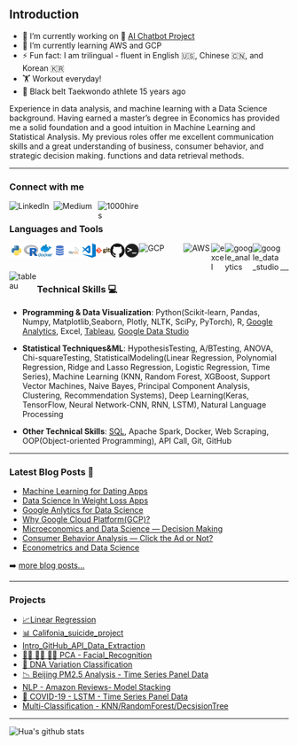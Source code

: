 ## Introduction
- 🔭 I’m currently working on 🤖 [AI Chatbot Project](https://github.com/melanieshi0120/AI_Chatbot_Project)
- 🌱 I’m currently learning  AWS and GCP 
-  ⚡ Fun fact: I am trilingual - fluent in English 🇺🇸, Chinese 🇨🇳, and Korean 🇰🇷
- 🏋️ Workout everyday!
- 🏅 Black belt Taekwondo athlete 15 years ago

Experience in data analysis, and machine learning with a Data Science background. Having earned a master’s degree in Economics has provided me a solid foundation and a good intuition in Machine Learning and Statistical Analysis. My previous roles offer me excellent communication skills and a great understanding of business, consumer behavior, and strategic decision making.
functions and data retrieval methods. 

---

### Connect with me

[<img align="left" alt="LinkedIn" width="80" src="https://github.com/melanieshi0120/melanieshi0120/blob/master/linkedin.ico" />]( http://www.linkedin.com/in/melanieseok-huashi)
[<img align="left" alt="Medium" width="80" src="https://github.com/melanieshi0120/melanieshi0120/blob/master/medium.ico" />](https://melaniesoek0120.medium.com)
[<img align="left" alt="1000hires" width="80" src="https://github.com/melanieshi0120/melanieshi0120/blob/master/1000hires.ico" />](https://1000hires.com/candidates/466)
<br />

### Languages and Tools

<img align="left" alt="Python" width="26px" src="https://raw.githubusercontent.com/github/explore/80688e429a7d4ef2fca1e82350fe8e3517d3494d/topics/python/python.png" />
<img align="left" alt="R" width="26px" src="https://raw.githubusercontent.com/github/explore/80688e429a7d4ef2fca1e82350fe8e3517d3494d/topics/r/r.png" />
<img align="left" alt="Docker" width="26px" src="https://raw.githubusercontent.com/github/explore/80688e429a7d4ef2fca1e82350fe8e3517d3494d/topics/docker/docker.png" />
<img align="left" alt="SQL" width="26px" src="https://raw.githubusercontent.com/github/explore/80688e429a7d4ef2fca1e82350fe8e3517d3494d/topics/sql/sql.png" />
<img align="left" alt="MySQL" width="26px" src="https://raw.githubusercontent.com/github/explore/80688e429a7d4ef2fca1e82350fe8e3517d3494d/topics/mysql/mysql.png" />
<img align="left" alt="Visual Studio Code" width="26px" src="https://raw.githubusercontent.com/github/explore/80688e429a7d4ef2fca1e82350fe8e3517d3494d/topics/visual-studio-code/visual-studio-code.png" /> 
<img align="left" alt="Git" width="26px" src="https://raw.githubusercontent.com/github/explore/80688e429a7d4ef2fca1e82350fe8e3517d3494d/topics/git/git.png" />
<img align="left" alt="GitHub" width="26px" src="https://raw.githubusercontent.com/github/explore/78df643247d429f6cc873026c0622819ad797942/topics/github/github.png" />
<img align="left" alt="Terminal" width="26px" src="https://raw.githubusercontent.com/github/explore/80688e429a7d4ef2fca1e82350fe8e3517d3494d/topics/terminal/terminal.png" />
<img align="left" alt="GCP" width="80" src="https://github.com/melanieshi0120/melanieshi0120/blob/master/images/GCP_LOG.png" />
<img align="left" alt="AWS" width="50" src="https://github.com/melanieshi0120/melanieshi0120/blob/master/images/AWS.jpeg" />
<img align="left" alt="excel" width="25" src="https://github.com/melanieshi0120/melanieshi0120/blob/master/images/excel.png" />
<img align="left" alt="google_analytics" width="50" src="https://github.com/melanieshi0120/melanieshi0120/blob/master/images/google_analytics.jpg" />
<img align="left" alt="google_data_studio" width="50" src="https://github.com/melanieshi0120/melanieshi0120/blob/master/images/google_data_studio.png" />
<img align="left" alt="tableau" width="50" src="https://github.com/melanieshi0120/melanieshi0120/blob/master/images/tableau.jpg" />

<br />
<br />

---
### Technical Skills 💻

- **Programming & Data Visualization**: 
Python(Scikit-learn, Pandas, Numpy, Matplotlib,Seaborn, Plotly, NLTK, SciPy, PyTorch), R, [Google Analytics](https://skillshop.exceedlms.com/student/award/58191870?referer=https%3A%2F%2Fskillshop.exceedlms.com%2Fstudent%2Fpath%2F2938%3Fuse_local%3Dtrue), Excel, [Tableau](https://udemy-certificate.s3.amazonaws.com/pdf/UC-D2VM8PS0.pdf), [Google Data Studio](https://datastudio.google.com/reporting/4ee545c3-090d-4c42-882e-a66c415d9b6e)

- **Statistical Techniques&ML**:
HypothesisTesting, A/BTesting, ANOVA, Chi-squareTesting, StatisticalModeling(Linear Regression, Polynomial Regression, Ridge and Lasso Regression, Logistic Regression, Time Series), Machine Learning (KNN, Random Forest, XGBoost, Support Vector Machines, Naive Bayes, Principal Component Analysis, Clustering, Recommendation Systems), Deep Learning(Keras, TensorFlow, Neural Network-CNN, RNN, LSTM), Natural Language Processing

- **Other Technical Skills**: [SQL](https://udemy-certificate.s3.amazonaws.com/pdf/UC-a9c0dd81-97ed-4b18-9fc7-26eb592f644a.pdf), Apache Spark, Docker, Web Scraping, OOP(Object-oriented Programming), API Call, Git, GitHub
---
### Latest Blog Posts 📕

- [Machine Learning for Dating Apps](https://medium.com/swlh/machine-learning-for-dating-apps-b02a6b1cee61)
- [Data Science In Weight Loss Apps](https://melaniesoek0120.medium.com/data-science-in-weight-loss-apps-3658b6e81054)
- [Google Anlytics for Data Science](https://melaniesoek0120.medium.com/google-anlytics-for-data-science-ef6854622137)
- [Why Google Cloud Platform(GCP)?](https://melaniesoek0120.medium.com/why-google-cloud-platform-gcp-380347730186)
- [Microeconomics and Data Science — Decision Making](https://medium.com/analytics-vidhya/microeconomics-and-data-science-f8f1cf49c9ee)
- [Consumer Behavior Analysis — Click the Ad or Not?](https://medium.com/swlh/consumer-behavior-analysis-click-or-not-6092491a89a2)
- [Econometrics and Data Science](https://melaniesoek0120.medium.com/econometrics-and-data-science-37a9580b56d1)


➡️ [more blog posts...](https://melaniesoek0120.medium.com/)

---
### Projects
- [📈Linear Regression](https://github.com/melanieshi0120/Agriculture_Project)
- [📊 Califonia_suicide_project](https://github.com/melanieshi0120/Califonia_suicide_project)
- [Intro_GitHub_API_Data_Extraction](https://github.com/melanieshi0120/Intro_GitHub_API_Data_Extraction)
- [🧒🏻 👦🏻 👧🏻 PCA - Facial_Recognition](https://github.com/melanieshi0120/Principal_Component_Analysis-PCA-_Facial_Recognition)
- [🧬 DNA Variation Classification](https://github.com/melanieshi0120/DNA_project)
- [📉 Beijing PM2.5 Analysis - Time Series Panel Data](https://github.com/melanieshi0120/DKHS)
- [NLP - Amazon Reviews- Model Stacking](https://github.com/melanieshi0120/NLP_Analysis_Amazon_Reviews)
- [🦠 COVID-19 - LSTM - Time Series Panel Data](https://github.com/melanieshi0120/COVID-19_global_time_series_panel_data)
- [Multi-Classification - KNN/RandomForest/DecsisionTree](https://github.com/melanieshi0120/Pump-it-Up-Data-Mining-the-Water-Table)

---
![Hua's github stats](https://github-readme-stats.vercel.app/api?username=melanieshi0120&show_icons=true)
